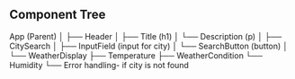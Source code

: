 ## Component Tree

App (Parent)
│
├── Header
│ ├── Title (h1)
│ └── Description (p)
│
├── CitySearch
│ ├── InputField (input for city)
│ └── SearchButton (button)
│
└── WeatherDisplay
├── Temperature
├── WeatherCondition
└── Humidity
└── Error handling- if city is not found
